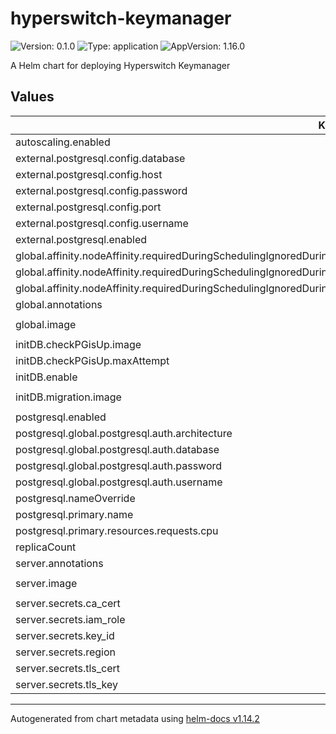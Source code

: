 # hyperswitch-keymanager

![Version: 0.1.0](https://img.shields.io/badge/Version-0.1.0-informational?style=flat-square) ![Type: application](https://img.shields.io/badge/Type-application-informational?style=flat-square) ![AppVersion: 1.16.0](https://img.shields.io/badge/AppVersion-1.16.0-informational?style=flat-square)

A Helm chart for deploying Hyperswitch Keymanager

## Values

| Key | Type | Default | Description |
|-----|------|---------|-------------|
| autoscaling.enabled | bool | `false` |  |
| external.postgresql.config.database | string | `nil` |  |
| external.postgresql.config.host | string | `nil` |  |
| external.postgresql.config.password | string | `nil` |  |
| external.postgresql.config.port | string | `nil` |  |
| external.postgresql.config.username | string | `nil` |  |
| external.postgresql.enabled | bool | `false` |  |
| global.affinity.nodeAffinity.requiredDuringSchedulingIgnoredDuringExecution.nodeSelectorTerms[0].matchExpressions[0].key | string | `"node-type"` |  |
| global.affinity.nodeAffinity.requiredDuringSchedulingIgnoredDuringExecution.nodeSelectorTerms[0].matchExpressions[0].operator | string | `"In"` |  |
| global.affinity.nodeAffinity.requiredDuringSchedulingIgnoredDuringExecution.nodeSelectorTerms[0].matchExpressions[0].values[0] | string | `"generic-compute"` |  |
| global.annotations | object | `{}` |  |
| global.image | string | `"juspaydotin/hyperswitch-encryption-service:v0.1.3"` |  |
| initDB.checkPGisUp.image | string | `"postgres:16-alpine3.19"` |  |
| initDB.checkPGisUp.maxAttempt | int | `30` |  |
| initDB.enable | bool | `true` |  |
| initDB.migration.image | string | `"christophwurst/diesel-cli:latest"` |  |
| postgresql.enabled | bool | `false` |  |
| postgresql.global.postgresql.auth.architecture | string | `"standalone"` |  |
| postgresql.global.postgresql.auth.database | string | `"locker-db"` |  |
| postgresql.global.postgresql.auth.password | string | `"V2tkS1ptTkhSbnBqZDI4OUNnPT0K"` |  |
| postgresql.global.postgresql.auth.username | string | `"db_user"` |  |
| postgresql.nameOverride | string | `"locker-db"` |  |
| postgresql.primary.name | string | `""` |  |
| postgresql.primary.resources.requests.cpu | string | `"100m"` |  |
| replicaCount | int | `1` |  |
| server.annotations | object | `{}` |  |
| server.image | string | `"juspaydotin/hyperswitch-encryption-service:v0.1.3"` |  |
| server.secrets.ca_cert | string | `"sample_cert"` |  |
| server.secrets.iam_role | string | `"iam_role"` |  |
| server.secrets.key_id | string | `"sample_key_id"` |  |
| server.secrets.region | string | `"us-east-1"` |  |
| server.secrets.tls_cert | string | `"sample_cert"` |  |
| server.secrets.tls_key | string | `"sample_cert"` |  |

----------------------------------------------
Autogenerated from chart metadata using [helm-docs v1.14.2](https://github.com/norwoodj/helm-docs/releases/v1.14.2)
